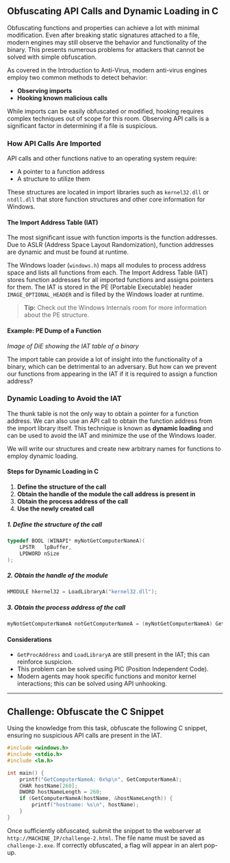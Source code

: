## Obfuscating API Calls and Dynamic Loading in C

Obfuscating functions and properties can achieve a lot with minimal modification. Even after breaking static signatures attached to a file, modern engines may still observe the behavior and functionality of the binary. This presents numerous problems for attackers that cannot be solved with simple obfuscation.

As covered in the Introduction to Anti-Virus, modern anti-virus engines employ two common methods to detect behavior:

- **Observing imports**
- **Hooking known malicious calls**

While imports can be easily obfuscated or modified, hooking requires complex techniques out of scope for this room. Observing API calls is a significant factor in determining if a file is suspicious.

### How API Calls Are Imported

API calls and other functions native to an operating system require:

- A pointer to a function address
- A structure to utilize them

These structures are located in import libraries such as `kernel32.dll` or `ntdll.dll` that store function structures and other core information for Windows.

#### The Import Address Table (IAT)

The most significant issue with function imports is the function addresses. Due to ASLR (Address Space Layout Randomization), function addresses are dynamic and must be found at runtime.

The Windows loader (`windows.h`) maps all modules to process address space and lists all functions from each. The Import Address Table (IAT) stores function addresses for all imported functions and assigns pointers for them. The IAT is stored in the PE (Portable Executable) header `IMAGE_OPTIONAL_HEADER` and is filled by the Windows loader at runtime.

> **Tip:** Check out the Windows Internals room for more information about the PE structure.

#### Example: PE Dump of a Function

*Image of DiE showing the IAT table of a binary*

The import table can provide a lot of insight into the functionality of a binary, which can be detrimental to an adversary. But how can we prevent our functions from appearing in the IAT if it is required to assign a function address?

### Dynamic Loading to Avoid the IAT

The thunk table is not the only way to obtain a pointer for a function address. We can also use an API call to obtain the function address from the import library itself. This technique is known as **dynamic loading** and can be used to avoid the IAT and minimize the use of the Windows loader.

We will write our structures and create new arbitrary names for functions to employ dynamic loading.

#### Steps for Dynamic Loading in C

1. **Define the structure of the call**
2. **Obtain the handle of the module the call address is present in**
3. **Obtain the process address of the call**
4. **Use the newly created call**

##### 1. Define the structure of the call

```c
typedef BOOL (WINAPI* myNotGetComputerNameA)(
    LPSTR   lpBuffer,
    LPDWORD nSize
);
```

##### 2. Obtain the handle of the module

```c
HMODULE hkernel32 = LoadLibraryA("kernel32.dll");
```

##### 3. Obtain the process address of the call

```c
myNotGetComputerNameA notGetComputerNameA = (myNotGetComputerNameA) GetProcAddress(hkernel32, "GetComputerNameA");
```

#### Considerations

- `GetProcAddress` and `LoadLibraryA` are still present in the IAT; this can reinforce suspicion.
- This problem can be solved using PIC (Position Independent Code).
- Modern agents may hook specific functions and monitor kernel interactions; this can be solved using API unhooking.

---

## Challenge: Obfuscate the C Snippet

Using the knowledge from this task, obfuscate the following C snippet, ensuring no suspicious API calls are present in the IAT.

```c
#include <windows.h>
#include <stdio.h>
#include <lm.h>

int main() {
    printf("GetComputerNameA: 0x%p\n", GetComputerNameA);
    CHAR hostName[260];
    DWORD hostNameLength = 260;
    if (GetComputerNameA(hostName, &hostNameLength)) {
        printf("hostname: %s\n", hostName);
    }
}
```

Once sufficiently obfuscated, submit the snippet to the webserver at `http://MACHINE_IP/challenge-2.html`. The file name must be saved as `challenge-2.exe`. If correctly obfuscated, a flag will appear in an alert pop-up.